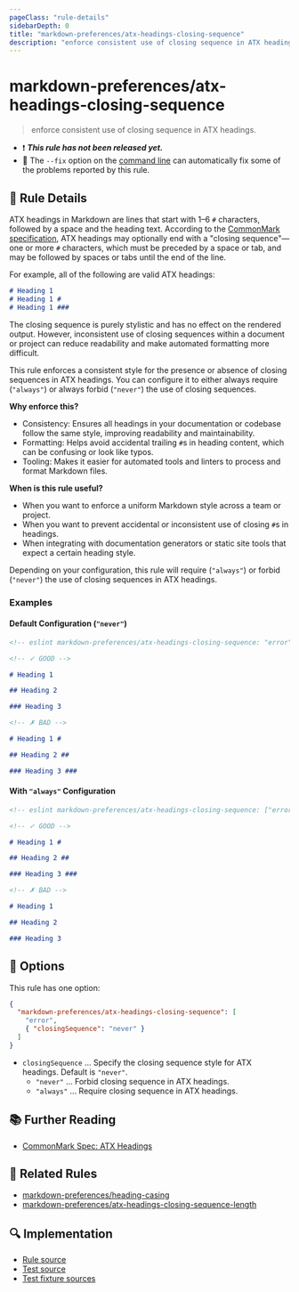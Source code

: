 ```yaml
---
pageClass: "rule-details"
sidebarDepth: 0
title: "markdown-preferences/atx-headings-closing-sequence"
description: "enforce consistent use of closing sequence in ATX headings."
---
```


# markdown-preferences/atx-headings-closing-sequence

> enforce consistent use of closing sequence in ATX headings.

- ❗ <badge text="This rule has not been released yet." vertical="middle" type="error"> **_This rule has not been released yet._** </badge>
- 🔧 The `--fix` option on the [command line](https://eslint.org/docs/user-guide/command-line-interface#fixing-problems) can automatically fix some of the problems reported by this rule.

## 📖 Rule Details

ATX headings in Markdown are lines that start with 1–6 `#` characters, followed by a space and the heading text. According to the [CommonMark specification][CommonMark Spec: ATX Headings], ATX headings may optionally end with a "closing sequence"—one or more `#` characters, which must be preceded by a space or tab, and may be followed by spaces or tabs until the end of the line.

For example, all of the following are valid ATX headings:

<!-- prettier-ignore-start -->

```md
# Heading 1
# Heading 1 #
# Heading 1 ###   
```

<!-- prettier-ignore-end -->

The closing sequence is purely stylistic and has no effect on the rendered output. However, inconsistent use of closing sequences within a document or project can reduce readability and make automated formatting more difficult.

This rule enforces a consistent style for the presence or absence of closing sequences in ATX headings. You can configure it to either always require (`"always"`) or always forbid (`"never"`) the use of closing sequences.

**Why enforce this?**

- Consistency: Ensures all headings in your documentation or codebase follow the same style, improving readability and maintainability.
- Formatting: Helps avoid accidental trailing `#`s in heading content, which can be confusing or look like typos.
- Tooling: Makes it easier for automated tools and linters to process and format Markdown files.

**When is this rule useful?**

- When you want to enforce a uniform Markdown style across a team or project.
- When you want to prevent accidental or inconsistent use of closing `#`s in headings.
- When integrating with documentation generators or static site tools that expect a certain heading style.

Depending on your configuration, this rule will require (`"always"`) or forbid (`"never"`) the use of closing sequences in ATX headings.

### Examples

#### Default Configuration (`"never"`)

<!-- prettier-ignore-start -->

<!-- eslint-skip -->

```md
<!-- eslint markdown-preferences/atx-headings-closing-sequence: "error" -->

<!-- ✓ GOOD -->

# Heading 1

## Heading 2

### Heading 3

<!-- ✗ BAD -->

# Heading 1 #

## Heading 2 ##

### Heading 3 ###
```

<!-- prettier-ignore-end -->

#### With `"always"` Configuration

<!-- prettier-ignore-start -->

<!-- eslint-skip -->

```md
<!-- eslint markdown-preferences/atx-headings-closing-sequence: ["error", { "closingSequence": "always" }] -->

<!-- ✓ GOOD -->

# Heading 1 #

## Heading 2 ##

### Heading 3 ###

<!-- ✗ BAD -->

# Heading 1

## Heading 2

### Heading 3
```

<!-- prettier-ignore-end -->

## 🔧 Options

This rule has one option:

```json
{
  "markdown-preferences/atx-headings-closing-sequence": [
    "error",
    { "closingSequence": "never" }
  ]
}
```

- `closingSequence` ... Specify the closing sequence style for ATX headings. Default is `"never"`.
  - `"never"` ... Forbid closing sequence in ATX headings.
  - `"always"` ... Require closing sequence in ATX headings.

## 📚 Further Reading

- [CommonMark Spec: ATX Headings]

[CommonMark Spec: ATX Headings]: https://spec.commonmark.org/0.31.2/#atx-headings

## 👫 Related Rules

- [markdown-preferences/heading-casing](./heading-casing.md)
- [markdown-preferences/atx-headings-closing-sequence-length](./atx-headings-closing-sequence-length.md)

## 🔍 Implementation

- [Rule source](https://github.com/ota-meshi/eslint-plugin-markdown-preferences/blob/main/src/rules/atx-headings-closing-sequence.ts)
- [Test source](https://github.com/ota-meshi/eslint-plugin-markdown-preferences/blob/main/tests/src/rules/atx-headings-closing-sequence.ts)
- [Test fixture sources](https://github.com/ota-meshi/eslint-plugin-markdown-preferences/tree/main/tests/fixtures/rules/atx-headings-closing-sequence)
